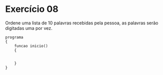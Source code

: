 # Exercício 08

Ordene uma lista de 10 palavras recebidas pela pessoa, as palavras serão digitadas uma por vez.

```
programa
{	
	funcao inicio()
	{
		
		
	}
}

```